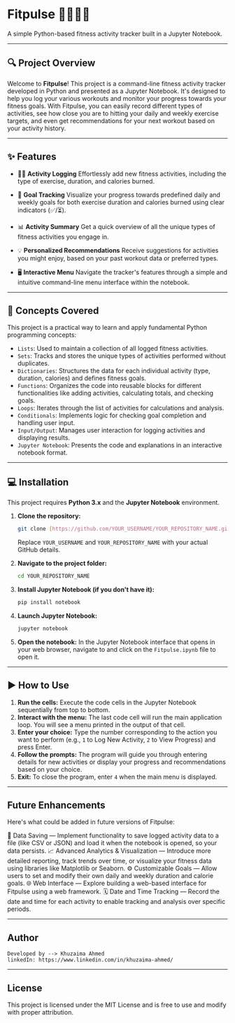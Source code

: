 # Fitpulse 🏋️‍♀️🚴‍♀️

A simple Python-based fitness activity tracker built in a Jupyter Notebook.

---

## 🔍 Project Overview

Welcome to **Fitpulse**! This project is a command-line fitness activity tracker developed in Python and presented as a Jupyter Notebook. It's designed to help you log your various workouts and monitor your progress towards your fitness goals. With Fitpulse, you can easily record different types of activities, see how close you are to hitting your daily and weekly exercise targets, and even get recommendations for your next workout based on your activity history.

---

## ✨ Features

* 🏃‍♀️ **Activity Logging**
    Effortlessly add new fitness activities, including the type of exercise, duration, and calories burned.

* 🎯 **Goal Tracking**
    Visualize your progress towards predefined daily and weekly goals for both exercise duration and calories burned using clear indicators (✅/⏳).

* 📊 **Activity Summary**
    Get a quick overview of all the unique types of fitness activities you engage in.

* 💡 **Personalized Recommendations**
    Receive suggestions for activities you might enjoy, based on your past workout data or preferred types.

* 🖥️ **Interactive Menu**
    Navigate the tracker's features through a simple and intuitive command-line menu interface within the notebook.

---

## 🧠 Concepts Covered

This project is a practical way to learn and apply fundamental Python programming concepts:

* `Lists`: Used to maintain a collection of all logged fitness activities.
* `Sets`: Tracks and stores the unique types of activities performed without duplicates.
* `Dictionaries`: Structures the data for each individual activity (type, duration, calories) and defines fitness goals.
* `Functions`: Organizes the code into reusable blocks for different functionalities like adding activities, calculating totals, and checking goals.
* `Loops`: Iterates through the list of activities for calculations and analysis.
* `Conditionals`: Implements logic for checking goal completion and handling user input.
* `Input/Output`: Manages user interaction for logging activities and displaying results.
* `Jupyter Notebook`: Presents the code and explanations in an interactive notebook format.

---

## 💻 Installation

This project requires **Python 3.x** and the **Jupyter Notebook** environment.

1.  **Clone the repository:**

    ```bash
    git clone [https://github.com/YOUR_USERNAME/YOUR_REPOSITORY_NAME.git](https://github.com/YOUR_USERNAME/YOUR_REPOSITORY_NAME.git)
    ```

    Replace `YOUR_USERNAME` and `YOUR_REPOSITORY_NAME` with your actual GitHub details.

2.  **Navigate to the project folder:**

    ```bash
    cd YOUR_REPOSITORY_NAME
    ```

3.  **Install Jupyter Notebook (if you don't have it):**

    ```bash
    pip install notebook
    ```

4.  **Launch Jupyter Notebook:**

    ```bash
    jupyter notebook
    ```

5.  **Open the notebook:** In the Jupyter Notebook interface that opens in your web browser, navigate to and click on the `Fitpulse.ipynb` file to open it.

---

## ▶️ How to Use

1.  **Run the cells:** Execute the code cells in the Jupyter Notebook sequentially from top to bottom.
2.  **Interact with the menu:** The last code cell will run the main application loop. You will see a menu printed in the output of that cell.
3.  **Enter your choice:** Type the number corresponding to the action you want to perform (e.g., `1` to Log New Activity, `2` to View Progress) and press Enter.
4.  **Follow the prompts:** The program will guide you through entering details for new activities or display your progress and recommendations based on your choice.
5.  **Exit:** To close the program, enter `4` when the main menu is displayed.

---

## Future Enhancements
Here's what could be added in future versions of Fitpulse:

💾 Data Saving — Implement functionality to save logged activity data to a file (like CSV or JSON) and load it when the notebook is opened, so your data persists.
📈 Advanced Analytics & Visualization — Introduce more detailed reporting, track trends over time, or visualize your fitness data using libraries like Matplotlib or Seaborn.
⚙️ Customizable Goals — Allow users to set and modify their own daily and weekly duration and calorie goals.
🌐 Web Interface — Explore building a web-based interface for Fitpulse using a web framework.
🗓️ Date and Time Tracking — Record the date and time for each activity to enable tracking and analysis over specific periods.

---

## Author
```
Developed by --> Khuzaima Ahmed
linkedIn: https://www.linkedin.com/in/khuzaima-ahmed/
```
---

## License
This project is licensed under the MIT License and is free to use and modify with proper attribution.
